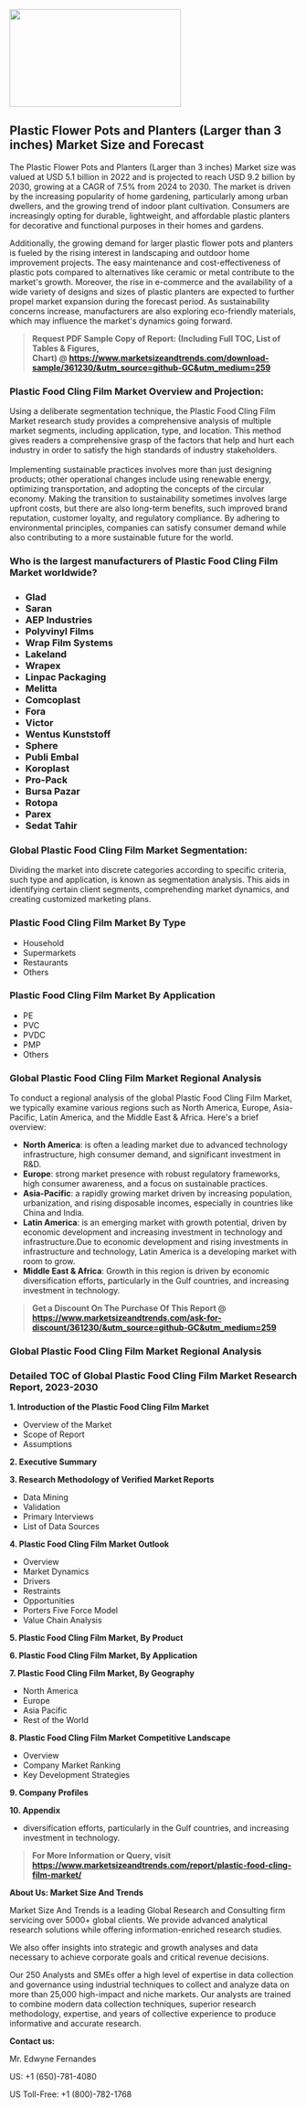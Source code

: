 <p><img class="alignnone size-medium wp-image-20088" src="https://ffe5etoiles.com/wp-content/uploads/2024/12/MST1-300x171.png" alt="" width="300" height="171" /></p><h2>Plastic Flower Pots and Planters (Larger than 3 inches) Market Size and Forecast</h2><p>The Plastic Flower Pots and Planters (Larger than 3 inches) Market size was valued at USD 5.1 billion in 2022 and is projected to reach USD 9.2 billion by 2030, growing at a CAGR of 7.5% from 2024 to 2030. The market is driven by the increasing popularity of home gardening, particularly among urban dwellers, and the growing trend of indoor plant cultivation. Consumers are increasingly opting for durable, lightweight, and affordable plastic planters for decorative and functional purposes in their homes and gardens.</p><p>Additionally, the growing demand for larger plastic flower pots and planters is fueled by the rising interest in landscaping and outdoor home improvement projects. The easy maintenance and cost-effectiveness of plastic pots compared to alternatives like ceramic or metal contribute to the market's growth. Moreover, the rise in e-commerce and the availability of a wide variety of designs and sizes of plastic planters are expected to further propel market expansion during the forecast period. As sustainability concerns increase, manufacturers are also exploring eco-friendly materials, which may influence the market's dynamics going forward.</p></p><blockquote id="" class=""><strong>Request PDF Sample Copy of Report: (Including Full TOC, List of Tables &amp; Figures, Chart)&nbsp;@&nbsp;<strong><a href="https://www.marketsizeandtrends.com/download-sample/361230/&utm_source=github-GC&utm_medium=259" target="_blank">https://www.marketsizeandtrends.com/download-sample/361230/&utm_source=github-GC&utm_medium=259</a></strong></strong></blockquote><h3 id="" class="">Plastic Food Cling Film Market&nbsp;Overview and Projection:</h3><p id="" class="">Using a deliberate segmentation technique, the Plastic Food Cling Film Market research study provides a comprehensive analysis of multiple market segments, including application, type, and location. This method gives readers a comprehensive grasp of the factors that help and hurt each industry in order to satisfy the high standards of industry stakeholders. <br /> <br />Implementing sustainable practices involves more than just designing products; other operational changes include using renewable energy, optimizing transportation, and adopting the concepts of the circular economy. Making the transition to sustainability sometimes involves large upfront costs, but there are also long-term benefits, such improved brand reputation, customer loyalty, and regulatory compliance. By adhering to environmental principles, companies can satisfy consumer demand while also contributing to a more sustainable future for the world.</p><h3 id="" class="">Who is the largest manufacturers of&nbsp;Plastic Food Cling Film Market worldwide?</h3><h3 class=""><p><ul><li>Glad </li><li> Saran </li><li> AEP Industries </li><li> Polyvinyl Films </li><li> Wrap Film Systems </li><li> Lakeland </li><li> Wrapex </li><li> Linpac Packaging </li><li> Melitta </li><li> Comcoplast </li><li> Fora </li><li> Victor </li><li> Wentus Kunststoff </li><li> Sphere </li><li> Publi Embal </li><li> Koroplast </li><li> Pro-Pack </li><li> Bursa Pazar </li><li> Rotopa </li><li> Parex </li><li> Sedat Tahir</li></ul></p></h3><h3 id="" class="">Global&nbsp;Plastic Food Cling Film Market Segmentation:</h3><p id="" class="">Dividing the market into discrete categories according to specific criteria, such type and application, is known as segmentation analysis. This aids in identifying certain client segments, comprehending market dynamics, and creating customized marketing plans.</p><h3 id="" class="">Plastic Food Cling Film Market&nbsp;By Type</h3><p><p><ul><li>Household</li><li> Supermarkets</li><li> Restaurants</li><li> Others</p></li></ul></p></p><h3 id="" class="">Plastic Food Cling Film Market&nbsp;By Application</h3><p class=""><p><ul><li>PE</li><li> PVC</li><li> PVDC</li><li> PMP</li><li> Others</li></ul></p></p><h3 id="" class="">Global Plastic Food Cling Film Market Regional Analysis</h3><p id="" class="">To conduct a regional analysis of the global Plastic Food Cling Film Market, we typically examine various regions such as North America, Europe, Asia-Pacific, Latin America, and the Middle East &amp; Africa. Here's a brief overview:</p><ul><li><strong>North America</strong>: is often a leading market due to advanced technology infrastructure, high consumer demand, and significant investment in R&amp;D.</li><li><strong>Europe</strong>: strong market presence with robust regulatory frameworks, high consumer awareness, and a focus on sustainable practices.</li><li><strong>Asia-Pacific</strong>: a rapidly growing market driven by increasing population, urbanization, and rising disposable incomes, especially in countries like China and India.</li><li><strong>Latin America</strong>: is an emerging market with growth potential, driven by economic development and increasing investment in technology and infrastructure.Due to economic development and rising investments in infrastructure and technology, Latin America is a developing market with room to grow.</li><li><strong>Middle East &amp; Africa</strong>: Growth in this region is driven by economic diversification efforts, particularly in the Gulf countries, and increasing investment in technology.</li></ul><blockquote id="" class=""><strong>Get a Discount On The Purchase Of This Report @ <strong><a href="https://www.marketsizeandtrends.com/ask-for-discount/361230/&utm_source=github-GC&utm_medium=259" target="_blank">https://www.marketsizeandtrends.com/ask-for-discount/361230/&utm_source=github-GC&utm_medium=259</a></strong></strong></blockquote><h3 id="" class="">Global Plastic Food Cling Film Market Regional Analysis</h3><h3 id="" class="">Detailed TOC of Global Plastic Food Cling Film Market Research Report, 2023-2030</h3><p id="" class=""><strong>1. Introduction of the Plastic Food Cling Film Market</strong></p><ul><li>Overview of the Market</li><li>Scope of Report</li><li>Assumptions</li></ul><p id="" class=""><strong>2. Executive Summary</strong></p><p id="" class=""><strong>3. Research Methodology of Verified Market Reports</strong></p><ul><li>Data Mining</li><li>Validation</li><li>Primary Interviews</li><li>List of Data Sources</li></ul><p id="" class=""><strong>4. Plastic Food Cling Film Market Outlook</strong></p><ul><li>Overview</li><li>Market Dynamics</li><li>Drivers</li><li>Restraints</li><li>Opportunities</li><li>Porters Five Force Model</li><li>Value Chain Analysis</li></ul><p id="" class=""><strong>5. Plastic Food Cling Film Market, By Product</strong></p><p id="" class=""><strong>6. Plastic Food Cling Film Market, By Application</strong></p><p id="" class=""><strong>7. Plastic Food Cling Film Market, By Geography</strong></p><ul><li>North America</li><li>Europe</li><li>Asia Pacific</li><li>Rest of the World</li></ul><p id="" class=""><strong>8. Plastic Food Cling Film Market Competitive Landscape</strong></p><ul><li>Overview</li><li>Company Market Ranking</li><li>Key Development Strategies</li></ul><p id="" class=""><strong>9. Company Profiles</strong></p><p id="" class=""><strong>10. Appendix</strong></p><ul><li>diversification efforts, particularly in the Gulf countries, and increasing investment in technology.</li></ul><blockquote id="" class=""><strong>For More Information or Query, visit <strong><strong><a href="https://www.marketsizeandtrends.com/report/plastic-food-cling-film-market/" target="_blank">https://www.marketsizeandtrends.com/report/plastic-food-cling-film-market/</a></strong></strong></strong></blockquote><p id="" class=""><strong>About Us: Market Size And Trends</strong></p><p id="" class="">Market Size And Trends is a leading Global Research and Consulting firm servicing over 5000+ global clients. We provide advanced analytical research solutions while offering information-enriched research studies.</p><p id="" class="">We also offer insights into strategic and growth analyses and data necessary to achieve corporate goals and critical revenue decisions.</p><p id="" class="">Our 250 Analysts and SMEs offer a high level of expertise in data collection and governance using industrial techniques to collect and analyze data on more than 25,000 high-impact and niche markets. Our analysts are trained to combine modern data collection techniques, superior research methodology, expertise, and years of collective experience to produce informative and accurate research.</p><p id="" class=""><strong>Contact us:</strong></p><p id="" class="">Mr. Edwyne Fernandes</p><p id="" class="">US: +1 (650)-781-4080</p><p id="" class="">US Toll-Free: +1 (800)-782-1768</p>

